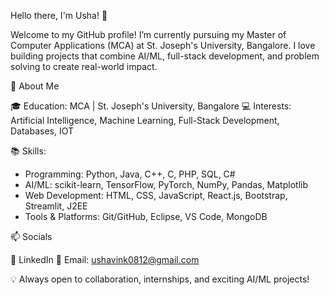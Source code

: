 Hello there, I'm Usha! 👋

Welcome to my GitHub profile! I’m currently pursuing my Master of Computer Applications (MCA) at St. Joseph's University, Bangalore. I love building projects that combine AI/ML, full-stack development, and problem solving to create real-world impact.

🌟 About Me

🎓 Education: MCA | St. Joseph's University, Bangalore
💻 Interests: Artificial Intelligence, Machine Learning, Full-Stack Development, Databases, IOT

📚 Skills:

* Programming: Python, Java, C++, C, PHP, SQL, C#
* AI/ML: scikit-learn, TensorFlow, PyTorch, NumPy, Pandas, Matplotlib
* Web Development: HTML, CSS, JavaScript, React.js, Bootstrap, Streamlit, J2EE
* Tools & Platforms: Git/GitHub, Eclipse, VS Code, MongoDB

📫 Socials

🔗 LinkedIn
📧 Email: ushavink0812@gmail.com

💡 Always open to collaboration, internships, and exciting AI/ML projects!
